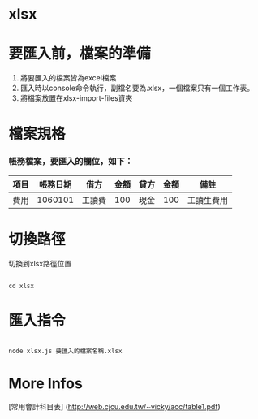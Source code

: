 # xlsx

# 要匯入前，檔案的準備
1. 將要匯入的檔案皆為excel檔案
2. 匯入時以console命令執行，副檔名要為.xlsx，一個檔案只有一個工作表。
3. 將檔案放置在xlsx-import-files資夾


# 檔案規格
### 帳務檔案，要匯入的欄位，如下：
| 項目 | 帳務日期 | 借方 | 金額 | 貸方 | 金額 | 備註 |
| :---: | :---: | :---: | :---: | :---: | :---: | :---: |
| 費用 | 1060101 | 工讀費 | 100 | 現金 | 100 | 工讀生費用 |


# 切換路徑
切換到xlsx路徑位置
```linux

cd xlsx

```

# 匯入指令

```linux

node xlsx.js 要匯入的檔案名稱.xlsx

```

# More Infos
[常用會計科目表] (http://web.cjcu.edu.tw/~vicky/acc/table1.pdf)


